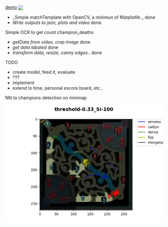 
[demo](https://youtu.be/qK7sbPxXiso)
[<img align="center" src="https://img.youtube.com/vi/qK7sbPxXiso/maxresdefault.jpg" width="50%">](https://youtu.be/qK7sbPxXiso)


- _Simple matchTemplate with OpenCV, a minimun of Matplotlib _ done
- _Write outputs to json, plots and video_ done


Simple OCR to get count champion_deaths

- _getData from video, crop image_ done
- _get data labaled_ done
- _transform data, resize, canny edges.._ done

TODO
- create model, feed it, evaluate
- ???
- implement
- extend to time, personal escore board, etc..

NN to champions detection on minimap

<img src="/out/2 (1).png">

